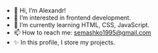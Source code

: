 - 👋 Hi, I’m Alexandr!
- 👀 I’m interested in frontend development.
- 🌱 I’m currently learning HTML, CSS, JavaScript.
- 📫 How to reach me: semashko1995@gmail.com
- ✨ In this profile, I store my projects.

<!---
Webs95/Webs95 is a ✨ special ✨ repository because its `README.md` (this file) appears on your GitHub profile.
You can click the Preview link to take a look at your changes.
--->
